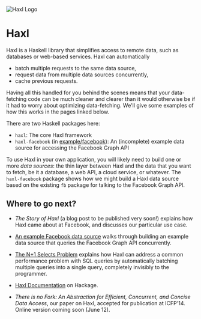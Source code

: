 ![Haxl Logo](http://github.com/facebook/Haxl/raw/master/logo.png)

# Haxl

Haxl is a Haskell library that simplifies access to remote data, such
as databases or web-based services. Haxl can automatically

 * batch multiple requests to the same data source,
 * request data from multiple data sources concurrently,
 * cache previous requests.

Having all this handled for you behind the scenes means that your
data-fetching code can be much cleaner and clearer than it would
otherwise be if it had to worry about optimizing data-fetching. We'll
give some examples of how this works in the pages linked below.

There are two Haskell packages here:

 * `haxl`: The core Haxl framework
 * `haxl-facebook` (in [example/facebook](example/facebook)): An (incomplete) example data source for accessing the Facebook Graph API

To use Haxl in your own application, you will likely need to build one or more
*data sources*: the thin layer between Haxl and the data that you want
to fetch, be it a database, a web API, a cloud service, or whatever.
The `haxl-facebook` package shows how we might build a Haxl data
source based on the existing `fb` package for talking to the Facebook
Graph API.

## Where to go next?

 * *The Story of Haxl* (a blog post to be published very soon!)
   explains how Haxl came about at Facebook, and discusses our
   particular use case.

 * [An example Facebook data source](example/facebook/readme.md) walks
   through building an example data source that queries the Facebook
   Graph API concurrently.

 * [The N+1 Selects Problem](example/sql/readme.md) explains how Haxl
   can address a common performance problem with SQL queries by
   automatically batching multiple queries into a single query,
   completely invisibly to the programmer.

 * [Haxl Documentation](http://hackage.haskell.org/package/haxl) on
   Hackage.

 * *There is no Fork: An Abstraction for Efficient, Concurrent, and
   Concise Data Access*, our paper on Haxl, accepted for publication
   at ICFP'14.  Online version coming soon (June 12).
